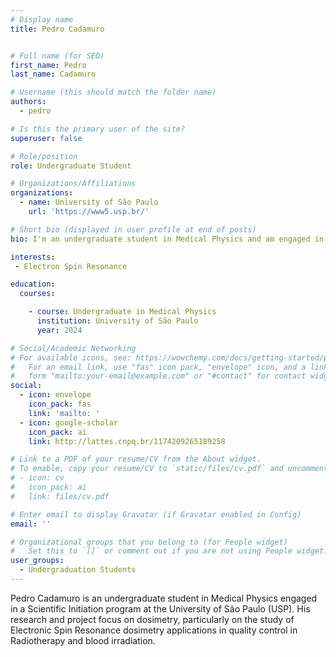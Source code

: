 ```yaml
---
# Display name
title: Pedro Cadamuro


# Full name (for SEO)
first_name: Pedro
last_name: Cadamuro

# Username (this should match the folder name)
authors:
  - pedro

# Is this the primary user of the site?
superuser: false

# Role/position
role: Undergraduate Student  

# Organizations/Affiliations
organizations:
  - name: University of São Paulo
    url: 'https://www5.usp.br/'

# Short bio (displayed in user profile at end of posts)
bio: I'm an undergraduate student in Medical Physics and am engaged in a Scientific Initiation program at the University of São Paulo (USP). 

interests:
 - Electron Spin Resonance

education:
  courses:

    - course: Undergraduate in Medical Physics
      institution: University of São Paulo
      year: 2024

# Social/Academic Networking
# For available icons, see: https://wowchemy.com/docs/getting-started/page-builder/#icons
#   For an email link, use "fas" icon pack, "envelope" icon, and a link in the
#   form "mailto:your-email@example.com" or "#contact" for contact widget.
social:
  - icon: envelope
    icon_pack: fas
    link: 'mailto: '
  - icon: google-scholar
    icon_pack: ai
    link: http://lattes.cnpq.br/1174209265189258

# Link to a PDF of your resume/CV from the About widget.
# To enable, copy your resume/CV to `static/files/cv.pdf` and uncomment the lines below.
# - icon: cv
#   icon_pack: ai
#   link: files/cv.pdf

# Enter email to display Gravatar (if Gravatar enabled in Config)
email: ''

# Organizational groups that you belong to (for People widget)
#   Set this to `[]` or comment out if you are not using People widget.
user_groups:
  - Undergraduation Students
---
```

Pedro Cadamuro is an undergraduate student in Medical Physics engaged in a Scientific Initiation program at the University of São Paulo (USP). His research and project focus on dosimetry, particularly on the study of Electronic Spin Resonance dosimetry applications in quality control in Radiotherapy and blood irradiation.

